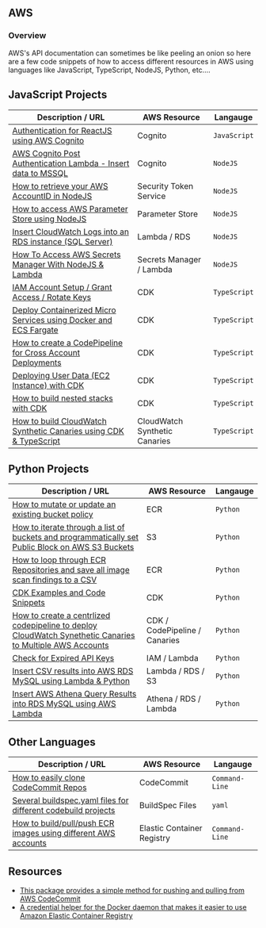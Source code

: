 ## AWS

### Overview

AWS's API documentation can sometimes be like peeling an onion so here are a few code snippets of how to access different resources in AWS using languages like JavaScript, TypeScript, NodeJS, Python, etc....

## JavaScript Projects

| Description / URL                                                                                                                     | AWS Resource                  | Langauge     |
| ------------------------------------------------------------------------------------------------------------------------------------- | ----------------------------- | ------------ |
| [Authentication for ReactJS using AWS Cognito](https://github.com/kaisewhite/Cognito-Authentication-With-ReactJS)                     | Cognito                       | `JavaScript` |
| [AWS Cognito Post Authentication Lambda - Insert data to MSSQL](https://github.com/kaisewhite/AWS-Cognito-Post-Authentication-Lambda) | Cognito                       | `NodeJS`     |
| [How to retrieve your AWS AccountID in NodeJS](https://github.com/kaisewhite/Security-Token-Service-Example-With-NodeJS)              | Security Token Service        | `NodeJS`     |
| [How to access AWS Parameter Store using NodeJS](https://github.com/kaisewhite/Access-AWS-Parameter-Store-NodeJS)                     | Parameter Store               | `NodeJS`     |
| [Insert CloudWatch Logs into an RDS instance (SQL Server)](https://github.com/kaisewhite/Insert-CloudWatch-Logs-Into-RDS)             | Lambda / RDS                  | `NodeJS`     |
| [How To Access AWS Secrets Manager With NodeJS & Lambda](https://github.com/kaisewhite/AWS-Secrets-Manager-with-Node)                 | Secrets Manager / Lambda      | `NodeJS`     |
| [IAM Account Setup / Grant Access / Rotate Keys](https://github.com/kaisewhite/IAM-Account-Security-Setup)                            | CDK                           | `TypeScript` |
| [Deploy Containerized Micro Services using Docker and ECS Fargate](https://github.com/kaisewhite/Deploy-Micro-Services-Using-Fargate) | CDK                           | `TypeScript` |
| [How to create a CodePipeline for Cross Account Deployments](https://github.com/kaisewhite/cross-account-deployment)                  | CDK                           | `TypeScript` |
| [Deploying User Data (EC2 Instance) with CDK](https://github.com/kaisewhite/Deploying-EC2-UserData-With-CDK)                          | CDK                           | `TypeScript` |
| [How to build nested stacks with CDK](https://github.com/kaisewhite/CDK-Nested-Stacks)                                                | CDK                           | `TypeScript` |
| [How to build CloudWatch Synthetic Canaries using CDK & TypeScript](https://github.com/kaisewhite/CloudWatch-Synthetic-Canaries)      | CloudWatch Synthetic Canaries | `TypeScript` |

## Python Projects

| Description / URL                                                                                                                                                                         | AWS Resource                  | Langauge |
| ----------------------------------------------------------------------------------------------------------------------------------------------------------------------------------------- | ----------------------------- | -------- |
| [How to mutate or update an existing bucket policy](https://github.com/kaisewhite/Append-S3-Bucket-Policy)                                                                                | ECR                           | `Python` |
| [How to iterate through a list of buckets and programmatically set Public Block on AWS S3 Buckets](https://github.com/kaisewhite/S3-Block-Public-Access)                                  | S3                            | `Python` |
| [How to loop through ECR Repositories and save all image scan findings to a CSV](https://github.com/kaisewhite/ECR-Scan-Findings-Generator)                                               | ECR                           | `Python` |
| [CDK Examples and Code Snippets](https://github.com/kaisewhite/AWS-CDK-Examples)                                                                                                          | CDK                           | `Python` |
| [How to create a centrlized codepipeline to deploy CloudWatch Synethetic Canaries to Multiple AWS Accounts](https://github.com/kaisewhite/CloudWatch-Synthetics-Cross-Account-Deployment) | CDK / CodePipeline / Canaries | `Python` |
| [Check for Expired API Keys](https://github.com/kaisewhite/Check-Expired-API-Keys)                                                                                                        | IAM / Lambda                  | `Python` |
| [Insert CSV results into AWS RDS MySQL using Lambda & Python](https://github.com/kaisewhite/Insert-CSV-from-S3-Into-MySQL)                                                                | Lambda / RDS / S3             | `Python` |
| [Insert AWS Athena Query Results into RDS MySQL using AWS Lambda](https://github.com/kaisewhite/Upload-Athena-Query-Results-To-RDS)                                                       | Athena / RDS / Lambda         | `Python` |

## Other Languages

| Description / URL                                                                                                                    | AWS Resource               | Langauge       |
| ------------------------------------------------------------------------------------------------------------------------------------ | -------------------------- | -------------- |
| [How to easily clone CodeCommit Repos](https://github.com/kaisewhite/Easily-Clone-CodeCommit-Repos)                                  | CodeCommit                 | `Command-Line` |
| [Several buildspec.yaml files for different codebuild projects](https://github.com/kaisewhite/BuildSpec)                             | BuildSpec Files            | `yaml`         |
| [How to build/pull/push ECR images using different AWS accounts](https://github.com/kaisewhite/Push-ECR-Images-To-Multiple-Accounts) | Elastic Container Registry | `Command-Line` |

## Resources

- [This package provides a simple method for pushing and pulling from AWS CodeCommit](https://github.com/aws/git-remote-codecommit)
- [A credential helper for the Docker daemon that makes it easier to use Amazon Elastic Container Registry](https://github.com/awslabs/amazon-ecr-credential-helper)
